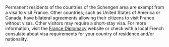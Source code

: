 Permanent residents of the countries of the Schengen area are exempt from a visa to visit France. Other countries, such as United States of America or Canada, have bilateral agreements allowing their citizens to visit France without visas. Other visitors may require a short-stay visa. For more information, visit the [France Diplomacy](https://www.diplomatie.gouv.fr/en/) website or check with a local French consulate about visa requirements for your country of residence and/or nationality.